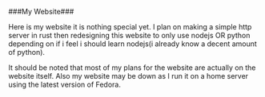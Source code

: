 ###My Website###

Here is my website it is nothing special yet. I plan on making a simple http server in rust then redesigning this website to only use nodejs OR python depending on if i feel i should learn nodejs(i already know a decent amount of python).

It should be noted that most of my plans for the website are actually on the website itself. Also my website may be down as I run it on a home server using the latest version of Fedora.
